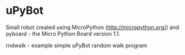 # uPyBot
Small robot created using MicroPython (http://micropython.org/) and pyboard - the Micro Python Board version 1.1.

rndwalk - example simple uPyBot random walk program

